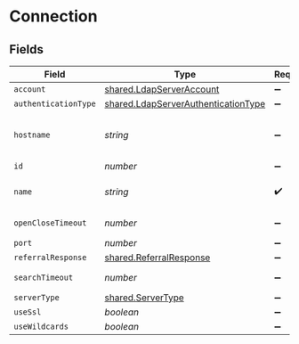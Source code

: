 # Connection


## Fields

| Field                                                                                      | Type                                                                                       | Required                                                                                   | Description                                                                                | Example                                                                                    |
| ------------------------------------------------------------------------------------------ | ------------------------------------------------------------------------------------------ | ------------------------------------------------------------------------------------------ | ------------------------------------------------------------------------------------------ | ------------------------------------------------------------------------------------------ |
| `account`                                                                                  | [shared.LdapServerAccount](../../models/shared/ldapserveraccount.md)                       | :heavy_minus_sign:                                                                         | N/A                                                                                        |                                                                                            |
| `authenticationType`                                                                       | [shared.LdapServerAuthenticationType](../../models/shared/ldapserverauthenticationtype.md) | :heavy_minus_sign:                                                                         | N/A                                                                                        |                                                                                            |
| `hostname`                                                                                 | *string*                                                                                   | :heavy_minus_sign:                                                                         | Hostname or IP address of the server                                                       | company.ad.com                                                                             |
| `id`                                                                                       | *number*                                                                                   | :heavy_minus_sign:                                                                         | N/A                                                                                        | 1                                                                                          |
| `name`                                                                                     | *string*                                                                                   | :heavy_check_mark:                                                                         | Name of the LDAP server                                                                    | Company Active Directory                                                                   |
| `openCloseTimeout`                                                                         | *number*                                                                                   | :heavy_minus_sign:                                                                         | Timeout in seconds                                                                         | 15                                                                                         |
| `port`                                                                                     | *number*                                                                                   | :heavy_minus_sign:                                                                         | N/A                                                                                        | 389                                                                                        |
| `referralResponse`                                                                         | [shared.ReferralResponse](../../models/shared/referralresponse.md)                         | :heavy_minus_sign:                                                                         | N/A                                                                                        |                                                                                            |
| `searchTimeout`                                                                            | *number*                                                                                   | :heavy_minus_sign:                                                                         | Timeout in seconds                                                                         | 60                                                                                         |
| `serverType`                                                                               | [shared.ServerType](../../models/shared/servertype.md)                                     | :heavy_minus_sign:                                                                         | N/A                                                                                        |                                                                                            |
| `useSsl`                                                                                   | *boolean*                                                                                  | :heavy_minus_sign:                                                                         | N/A                                                                                        |                                                                                            |
| `useWildcards`                                                                             | *boolean*                                                                                  | :heavy_minus_sign:                                                                         | N/A                                                                                        |                                                                                            |